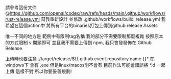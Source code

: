 請參考這份文件
@https://github.com/openai/codex/raw/refs/heads/main/.github/workflows/rust-release.yml 
幫我重新設計 並修改 .github/workflows/build_release.yml
我希望在這個action中 將所有平台的binaries打包上傳到github release Assets

唯一不同的地方是 範例中有限制tag名稱 我的部分不需要限制那麼複雜 按照原本的方式限制 v 開頭即可
並且我不需要上傳到 npm, 我只會發發佈在 Github Release

上傳時也要注意
./target/release/${{ github.event.repository.name }}*
在windows下 會有 .exe 但是linux/macos則不會有 目前作法可能會錯誤將 *.d 一起上傳 這樣不對 所以你要妥善規劃!
